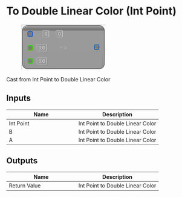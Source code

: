 # To Double Linear Color (Int Point)

<div align="left" data-full-width="false">

<figure><img src="to_double_linear_color_-int_point.png" alt=""><figcaption></figcaption></figure>

</div>

Cast from Int Point to Double Linear Color

## Inputs

<table>
<thead><tr><th width="170">Name</th><th>Description</th></tr></thead>
<tbody>
<tr><td>Int Point</td><td>Int Point to Double Linear Color</td></tr>
<tr><td>B</td><td>Int Point to Double Linear Color</td></tr>
<tr><td>A</td><td>Int Point to Double Linear Color</td></tr>
</tbody>
</table>

## Outputs

<table>
<thead><tr><th width="170">Name</th><th>Description</th></tr></thead>
<tbody>
<tr><td>Return Value</td><td>Int Point to Double Linear Color</td></tr>
</tbody>
</table>